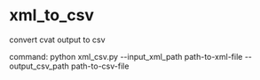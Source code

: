 # xml_to_csv
convert cvat output to csv



command: python xml_csv.py --input_xml_path path-to-xml-file --output_csv_path path-to-csv-file
